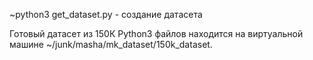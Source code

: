 ~python3 get_dataset.py - создание датасета

Готовый датасет из 150К Python3 файлов находится на виртуальной машине ~/junk/masha/mk_dataset/150k_dataset.